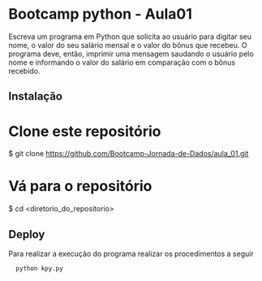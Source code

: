 
# Bootcamp python - Aula01

Escreva um programa em Python que solicita ao usuário para digitar seu nome, o valor do seu salário mensal e o valor do bônus que recebeu. O programa deve, então, imprimir uma mensagem saudando o usuário pelo nome e informando o valor do salário em comparação com o bônus recebido.




## Instalação

# Clone este repositório
$ git clone https://github.com/Bootcamp-Jornada-de-Dados/aula_01.git

# Vá para o repositório
$ cd <diretorio_do_repositorio>


    
## Deploy

Para realizar a execução do programa realizar os procedimentos a seguir

```bash
  python kpy.py
```


